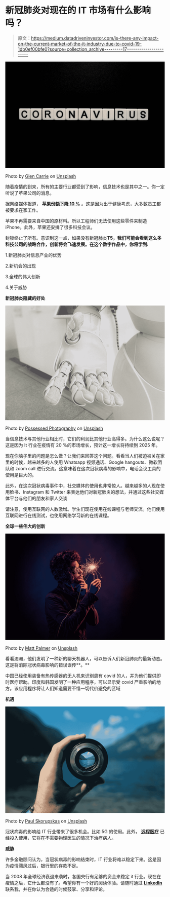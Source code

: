 # 新冠肺炎对现在的 IT 市场有什么影响吗？

> 原文：<https://medium.datadriveninvestor.com/is-there-any-impact-on-the-current-market-of-the-it-industry-due-to-covid-19-1db0ef00bfe0?source=collection_archive---------17----------------------->

![](img/69014a9e659c79308710eefac989b665.png)

Photo by [Glen Carrie](https://unsplash.com/@glencarrie?utm_source=medium&utm_medium=referral) on [Unsplash](https://unsplash.com?utm_source=medium&utm_medium=referral)

随着疫情的到来，所有的主要行业都受到了影响，信息技术也是其中之一。你一定听说了苹果公司的消息。

据网络媒体报道， [**苹果份额下降 10 %**](https://www.marketdataforecast.com/blog/impacts-of-covid19-on-information-technology-industry) 。这是因为出于健康考虑，大多数员工都被要求在家工作。

苹果不再需要来自中国的原材料。所以工程师们无法使用这些零件来制造 iPhone。此外，苹果还安排了很多科技会议。

封锁终止了所有。意识到这一点，如果没有新冠肺炎**T5，我们可能会看到这么多科技公司的战略合作，创新将会飞速发展。在这个数字作品中，你将学到:**

1.新冠肺炎对信息产业的优势

2.新机会的出现

3.全球的伟大创新

4.关于威胁

**新冠肺炎隐藏的好处**

![](img/7b899dc0fa59be77b484c8f65622b629.png)

Photo by [Possessed Photography](https://unsplash.com/@possessedphotography?utm_source=medium&utm_medium=referral) on [Unsplash](https://unsplash.com?utm_source=medium&utm_medium=referral)

当信息技术与其他行业相比时，它们的利润比其他行业高得多。为什么这么说呢？这是因为 It 行业在疫情有 20 %的市场增长，预计这一增长将持续到 2025 年。

现在你脑子里的问题是怎么做？让我们来回答这个问题。看看当人们被迫被关在家里的时候，越来越多的人使用 Whatsapp 视频通话、Google hangouts、微软团队和 zoom call 进行交流。这意味着在这次冠状病毒的影响中，电话会议工具的使用是巨大的。

此外，在这次冠状病毒事件中，社交媒体的使用也非常惊人。越来越多的人现在使用脸书、Instagram 和 Twitter 来表达他们对新冠肺炎的想法，并通过这些社交媒体平台与他们的朋友和家人交谈

请注意，使用互联网的人数激增。学生们现在使用在线课程与老师交流。他们使用互联网进行在线测试，也使用网络学习新的在线课程。

**全球一些伟大的创新**

![](img/6491dde4dc3e48aa4020073af99d3f40.png)

Photo by [Matt Palmer](https://unsplash.com/@mattpalmer?utm_source=medium&utm_medium=referral) on [Unsplash](https://unsplash.com?utm_source=medium&utm_medium=referral)

看看澳洲，他们发明了一种新的聊天机器人，可以告诉人们新冠肺炎的最新动态。这是将消除冠状病毒影响的错误误传**。**

中国已经使用装备有热传感器的无人机来识别患有 covid 的人，并为他们提供即时医疗帮助。印度和韩国发明了一种应用程序，可以显示受 covid 严重影响的地方。该应用程序将让人们知道需要不惜一切代价避免的区域

**机遇**

![](img/2f665df51470df6623165d70f9f2190c.png)

Photo by [Paul Skorupskas](https://unsplash.com/@pawelskor?utm_source=medium&utm_medium=referral) on [Unsplash](https://unsplash.com?utm_source=medium&utm_medium=referral)

冠状病毒的影响给 IT 行业带来了很多机会。比如 5G 的使用。此外， [**远程医疗**](https://en.wikipedia.org/wiki/Telehealth) 已经投入使用，它将在不需要物理医生的情况下治疗病人。

**威胁**

许多金融顾问认为，当冠状病毒的影响结束时，IT 行业将难以稳定下来。这是因为疫情飓风过后，银行里的存款不足。

当 2008 年全球经济衰退来袭时，各国央行有足够的资金来稳定 it 行业。现在在疫情之后，它什么都没有了。希望你有一个好的阅读体验。请随时通过 [**LinkedIn**](https://www.linkedin.com/in/gourav-deep-das-b50a67182/) 联系我，并在你认为合适的时候鼓掌、分享和评论。